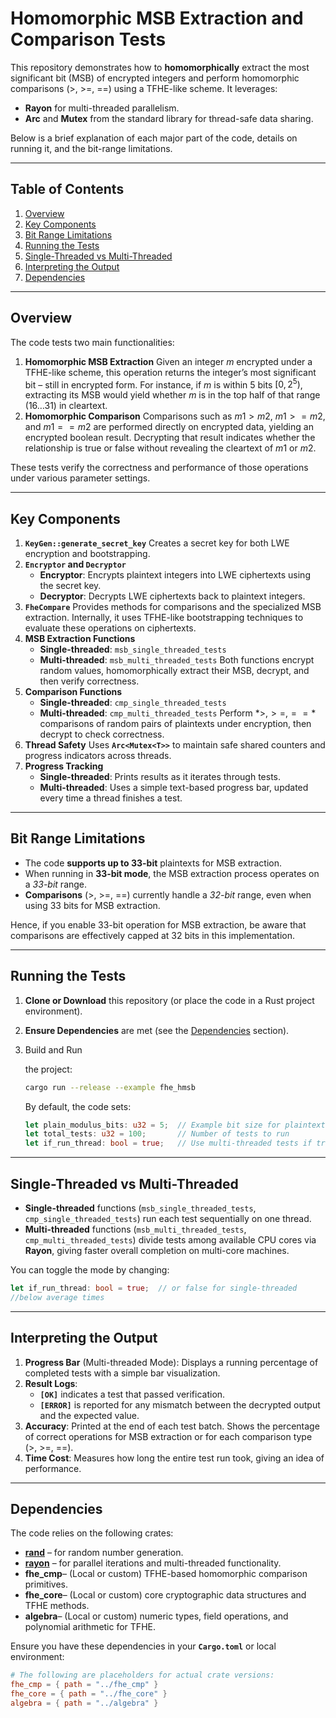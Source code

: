 # Homomorphic MSB Extraction and Comparison Tests

This repository demonstrates how to **homomorphically** extract the most significant bit (MSB) of encrypted integers and perform homomorphic comparisons (>, >=, ==) using a TFHE-like scheme. It leverages:

- **Rayon** for multi-threaded parallelism.
- **Arc** and **Mutex** from the standard library for thread-safe data sharing.

Below is a brief explanation of each major part of the code, details on running it, and the bit-range limitations.

---

## Table of Contents

1. [Overview](https://chatgpt.com/c/67e10660-44a0-800a-83dd-84a567944cd5#overview)
2. [Key Components](https://chatgpt.com/c/67e10660-44a0-800a-83dd-84a567944cd5#key-components)
3. [Bit Range Limitations](https://chatgpt.com/c/67e10660-44a0-800a-83dd-84a567944cd5#bit-range-limitations)
4. [Running the Tests](https://chatgpt.com/c/67e10660-44a0-800a-83dd-84a567944cd5#running-the-tests)
5. [Single-Threaded vs Multi-Threaded](https://chatgpt.com/c/67e10660-44a0-800a-83dd-84a567944cd5#single-threaded-vs-multi-threaded)
6. [Interpreting the Output](https://chatgpt.com/c/67e10660-44a0-800a-83dd-84a567944cd5#interpreting-the-output)
7. [Dependencies](https://chatgpt.com/c/67e10660-44a0-800a-83dd-84a567944cd5#dependencies)

---

## Overview

The code tests two main functionalities:

1. **Homomorphic MSB Extraction**
   Given an integer $m$ encrypted under a TFHE-like scheme, this operation returns the integer’s most significant bit – still in encrypted form. For instance, if $m$ is within 5 bits $[0, 2^5)$, extracting its MSB would yield whether $m$ is in the top half of that range $(16 \dots 31)$ in cleartext.
2. **Homomorphic Comparison**
   Comparisons such as $m1 > m2$, $m1 >= m2$, and $m1 == m2$ are performed directly on encrypted data, yielding an encrypted boolean result. Decrypting that result indicates whether the relationship is true or false without revealing the cleartext of $m1$ or $m2$.

These tests verify the correctness and performance of those operations under various parameter settings.

---

## Key Components

1. **`KeyGen::generate_secret_key`**
   Creates a secret key for both LWE encryption and bootstrapping.
2. **`Encryptor` and `Decryptor`**
   - **Encryptor**: Encrypts plaintext integers into LWE ciphertexts using the secret key.
   - **Decryptor**: Decrypts LWE ciphertexts back to plaintext integers.
3. **`FheCompare`**
   Provides methods for comparisons and the specialized MSB extraction. Internally, it uses TFHE-like bootstrapping techniques to evaluate these operations on ciphertexts.
4. **MSB Extraction Functions**
   - **Single-threaded**: `msb_single_threaded_tests`
   - **Multi-threaded**: `msb_multi_threaded_tests`
     Both functions encrypt random values, homomorphically extract their MSB, decrypt, and then verify correctness.
5. **Comparison Functions**
   - **Single-threaded**: `cmp_single_threaded_tests`
   - **Multi-threaded**: `cmp_multi_threaded_tests`
     Perform $*>, >=, ==*$ comparisons of random pairs of plaintexts under encryption, then decrypt to check correctness.
6. **Thread Safety**
   Uses **`Arc<Mutex<T>>`** to maintain safe shared counters and progress indicators across threads.
7. **Progress Tracking**
   - **Single-threaded**: Prints results as it iterates through tests.
   - **Multi-threaded**: Uses a simple text-based progress bar, updated every time a thread finishes a test.

---

## Bit Range Limitations

- The code **supports up to 33-bit** plaintexts for MSB extraction.
- When running in **33-bit mode**, the MSB extraction process operates on a *33-bit* range.
- **Comparisons** (>, >=, ==) currently handle a *32-bit* range, even when using 33 bits for MSB extraction.

Hence, if you enable 33-bit operation for MSB extraction, be aware that comparisons are effectively capped at 32 bits in this implementation.

---

## Running the Tests

1. **Clone or Download** this repository (or place the code in a Rust project environment).
2. **Ensure Dependencies** are met (see the [Dependencies](https://chatgpt.com/c/67e10660-44a0-800a-83dd-84a567944cd5#dependencies) section).
3. Build and Run

   the project:

   ```bash
   cargo run --release --example fhe_hmsb
   ```

   By default, the code sets:

   ```rust
   let plain_modulus_bits: u32 = 5;  // Example bit size for plaintext range
   let total_tests: u32 = 100;       // Number of tests to run
   let if_run_thread: bool = true;   // Use multi-threaded tests if true
   ```

---

## Single-Threaded vs Multi-Threaded

- **Single-threaded** functions (`msb_single_threaded_tests`, `cmp_single_threaded_tests`) run each test sequentially on one thread.
- **Multi-threaded** functions (`msb_multi_threaded_tests`, `cmp_multi_threaded_tests`) divide tests among available CPU cores via **Rayon**, giving faster overall completion on multi-core machines.

You can toggle the mode by changing:

```rust
let if_run_thread: bool = true;  // or false for single-threaded
//below average times
```

---

## Interpreting the Output

1. **Progress Bar** (Multi-threaded Mode):
   Displays a running percentage of completed tests with a simple bar visualization.
2. **Result Logs**:
   - **`[OK]`** indicates a test that passed verification.
   - **`[ERROR]`** is reported for any mismatch between the decrypted output and the expected value.
3. **Accuracy**:
   Printed at the end of each test batch. Shows the percentage of correct operations for MSB extraction or for each comparison type (>, >=, ==).
4. **Time Cost**:
   Measures how long the entire test run took, giving an idea of performance.

---

## Dependencies

The code relies on the following crates:

- [**rand**](https://crates.io/crates/rand) – for random number generation.
- [**rayon**](https://crates.io/crates/rayon) – for parallel iterations and multi-threaded functionality.
- **fhe_cmp**– (Local or custom) TFHE-based homomorphic comparison primitives.
- **fhe_core**– (Local or custom) core cryptographic data structures and TFHE methods.
- **algebra**– (Local or custom) numeric types, field operations, and polynomial arithmetic for TFHE.

Ensure you have these dependencies in your **`Cargo.toml`** or local environment:

```toml
# The following are placeholders for actual crate versions:
fhe_cmp = { path = "../fhe_cmp" }
fhe_core = { path = "../fhe_core" }
algebra = { path = "../algebra" }